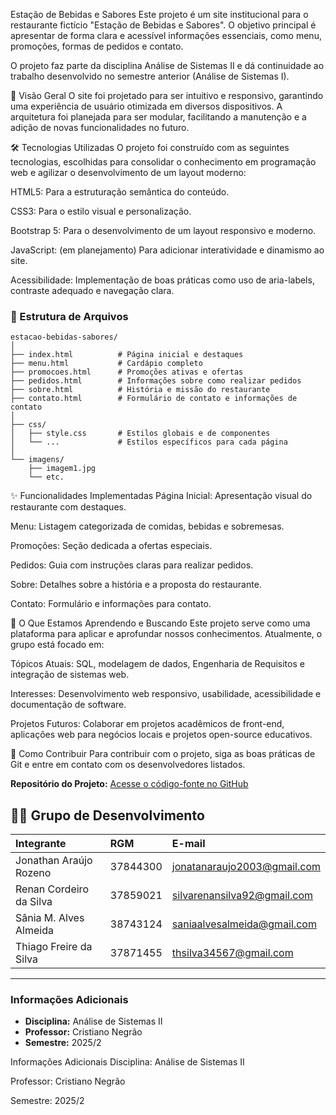 Estação de Bebidas e Sabores
Este projeto é um site institucional para o restaurante fictício "Estação de Bebidas e Sabores". O objetivo principal é apresentar de forma clara e acessível informações essenciais, como menu, promoções, formas de pedidos e contato.

O projeto faz parte da disciplina Análise de Sistemas II e dá continuidade ao trabalho desenvolvido no semestre anterior (Análise de Sistemas I).

📜 Visão Geral
O site foi projetado para ser intuitivo e responsivo, garantindo uma experiência de usuário otimizada em diversos dispositivos. A arquitetura foi planejada para ser modular, facilitando a manutenção e a adição de novas funcionalidades no futuro.

🛠️ Tecnologias Utilizadas
O projeto foi construído com as seguintes tecnologias, escolhidas para consolidar o conhecimento em programação web e agilizar o desenvolvimento de um layout moderno:

HTML5: Para a estruturação semântica do conteúdo.

CSS3: Para o estilo visual e personalização.

Bootstrap 5: Para o desenvolvimento de um layout responsivo e moderno.

JavaScript: (em planejamento) Para adicionar interatividade e dinamismo ao site.

Acessibilidade: Implementação de boas práticas como uso de aria-labels, contraste adequado e navegação clara.
### 📂 Estrutura de Arquivos

```
estacao-bebidas-sabores/
│
├── index.html          # Página inicial e destaques
├── menu.html           # Cardápio completo
├── promocoes.html      # Promoções ativas e ofertas
├── pedidos.html        # Informações sobre como realizar pedidos
├── sobre.html          # História e missão do restaurante
├── contato.html        # Formulário de contato e informações de contato
│
├── css/
│   ├── style.css       # Estilos globais e de componentes
│   └── ...             # Estilos específicos para cada página
│
└── imagens/
    ├── imagem1.jpg
    └── etc.
```
✨ Funcionalidades Implementadas
Página Inicial: Apresentação visual do restaurante com destaques.

Menu: Listagem categorizada de comidas, bebidas e sobremesas.

Promoções: Seção dedicada a ofertas especiais.

Pedidos: Guia com instruções claras para realizar pedidos.

Sobre: Detalhes sobre a história e a proposta do restaurante.

Contato: Formulário e informações para contato.

🚀 O Que Estamos Aprendendo e Buscando
Este projeto serve como uma plataforma para aplicar e aprofundar nossos conhecimentos. Atualmente, o grupo está focado em:

Tópicos Atuais: SQL, modelagem de dados, Engenharia de Requisitos e integração de sistemas web.

Interesses: Desenvolvimento web responsivo, usabilidade, acessibilidade e documentação de software.

Projetos Futuros: Colaborar em projetos acadêmicos de front-end, aplicações web para negócios locais e projetos open-source educativos.

🤝 Como Contribuir
Para contribuir com o projeto, siga as boas práticas de Git e entre em contato com os desenvolvedores listados.

 **Repositório do Projeto:** [Acesse o código-fonte no GitHub](https://github.com/Estacao-1/-PROJETO_CSM-)

## 👨‍💻 Grupo de Desenvolvimento

| Integrante | RGM | E-mail |
| :--- | :--- | :--- |
| Jonathan Araújo Rozeno | 37844300 | jonatanaraujo2003@gmail.com |
| Renan Cordeiro da Silva | 37859021 | silvarenansilva92@gmail.com |
| Sânia M. Alves Almeida | 38743124 | saniaalvesalmeida@gmail.com |
| Thiago Freire da Silva | 37871455 | thsilva34567@gmail.com |

---

### Informações Adicionais

-   **Disciplina:** Análise de Sistemas II
-   **Professor:** Cristiano Negrão
-   **Semestre:** 2025/2

Informações Adicionais
Disciplina: Análise de Sistemas II

Professor: Cristiano Negrão

Semestre: 2025/2
